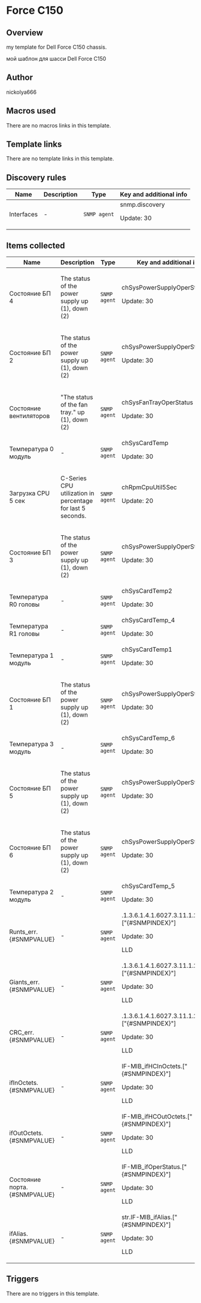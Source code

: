 # Force C150

## Overview

my template for Dell Force C150 chassis.


мой шаблон для шасси Dell Force C150



## Author

nickolya666

## Macros used

There are no macros links in this template.

## Template links

There are no template links in this template.

## Discovery rules

|Name|Description|Type|Key and additional info|
|----|-----------|----|----|
|Interfaces|<p>-</p>|`SNMP agent`|snmp.discovery<p>Update: 30</p>|
## Items collected

|Name|Description|Type|Key and additional info|
|----|-----------|----|----|
|Состояние БП 4|<p>The status of the power supply up (1), down (2)</p>|`SNMP agent`|chSysPowerSupplyOperStatus_4<p>Update: 30</p>|
|Состояние БП 2|<p>The status of the power supply up (1), down (2)</p>|`SNMP agent`|chSysPowerSupplyOperStatus_2<p>Update: 30</p>|
|Состояние вентиляторов|<p>"The status of the fan tray." up (1), down (2)</p>|`SNMP agent`|chSysFanTrayOperStatus<p>Update: 30</p>|
|Температура 0 модуль|<p>-</p>|`SNMP agent`|chSysCardTemp<p>Update: 30</p>|
|Загрузка CPU 5 сек|<p>C-Series CPU utilization in percentage for last 5 seconds.</p>|`SNMP agent`|chRpmCpuUtil5Sec<p>Update: 20</p>|
|Состояние БП 3|<p>The status of the power supply up (1), down (2)</p>|`SNMP agent`|chSysPowerSupplyOperStatus_3<p>Update: 30</p>|
|Температура R0 головы|<p>-</p>|`SNMP agent`|chSysCardTemp2<p>Update: 30</p>|
|Температура R1 головы|<p>-</p>|`SNMP agent`|chSysCardTemp_4<p>Update: 30</p>|
|Температура 1 модуль|<p>-</p>|`SNMP agent`|chSysCardTemp1<p>Update: 30</p>|
|Состояние БП 1|<p>The status of the power supply up (1), down (2)</p>|`SNMP agent`|chSysPowerSupplyOperStatus_1<p>Update: 30</p>|
|Температура 3 модуль|<p>-</p>|`SNMP agent`|chSysCardTemp_6<p>Update: 30</p>|
|Состояние БП 5|<p>The status of the power supply up (1), down (2)</p>|`SNMP agent`|chSysPowerSupplyOperStatus_5<p>Update: 30</p>|
|Состояние БП 6|<p>The status of the power supply up (1), down (2)</p>|`SNMP agent`|chSysPowerSupplyOperStatus_6<p>Update: 30</p>|
|Температура 2 модуль|<p>-</p>|`SNMP agent`|chSysCardTemp_5<p>Update: 30</p>|
|Runts_err.{#SNMPVALUE}|<p>-</p>|`SNMP agent`|.1.3.6.1.4.1.6027.3.11.1.2.1.1.9.["{#SNMPINDEX}"]<p>Update: 30</p><p>LLD</p>|
|Giants_err.{#SNMPVALUE}|<p>-</p>|`SNMP agent`|.1.3.6.1.4.1.6027.3.11.1.2.1.1.10.["{#SNMPINDEX}"]<p>Update: 30</p><p>LLD</p>|
|CRC_err.{#SNMPVALUE}|<p>-</p>|`SNMP agent`|.1.3.6.1.4.1.6027.3.11.1.2.1.1.11.["{#SNMPINDEX}"]<p>Update: 30</p><p>LLD</p>|
|ifInOctets.{#SNMPVALUE}|<p>-</p>|`SNMP agent`|IF-MIB_ifHCInOctets.["{#SNMPINDEX}"]<p>Update: 30</p><p>LLD</p>|
|ifOutOctets.{#SNMPVALUE}|<p>-</p>|`SNMP agent`|IF-MIB_ifHCOutOctets.["{#SNMPINDEX}"]<p>Update: 30</p><p>LLD</p>|
|Состояние порта.{#SNMPVALUE}|<p>-</p>|`SNMP agent`|IF-MIB_ifOperStatus.["{#SNMPINDEX}"]<p>Update: 30</p><p>LLD</p>|
|ifAlias.{#SNMPVALUE}|<p>-</p>|`SNMP agent`|str.IF-MIB_ifAlias.["{#SNMPINDEX}"]<p>Update: 30</p><p>LLD</p>|
## Triggers

There are no triggers in this template.

